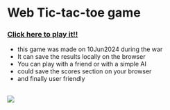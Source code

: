 <h1>Web Tic-tac-toe game </h1>
<h3><a href="https://hananmoalnakhal.github.io/XO-Tic-Tac-Toe_using_JQuery/">Click here to play it!!</a></h3>
<ul><li>
  this game was made on 10Jun2024 during the war 
</li>
  <li> It can save the results locally on the browser </li>
  <li> You can play with a friend or with a simple AI </li>
  <li>could save the scores section on your browser</li>
  <li> and finally user friendly </li>
</ul>
<br>
<img src="https://github.com/user-attachments/assets/39c3c687-98f2-4dfd-b667-b29cb1993448">
